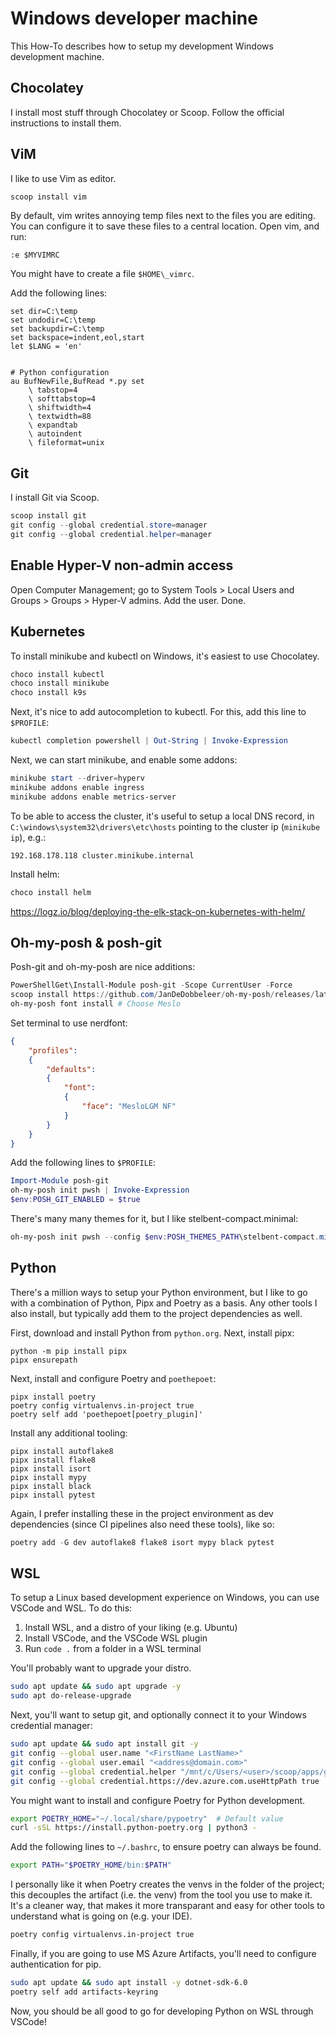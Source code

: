 # Windows developer machine 

This How-To describes how to setup my development Windows development machine. 

## Chocolatey 

I install most stuff through Chocolatey or Scoop. Follow the official instructions to install them. 

## ViM 

I like to use Vim as editor.

```powershell 
scoop install vim 
```

By default, vim writes annoying temp files next to the files you are editing. You can configure it to save these files to a central location. Open vim, and run: 

```vim 
:e $MYVIMRC
```

You might have to create a file `$HOME\_vimrc`.


Add the following lines: 

```vimrc
set dir=C:\temp
set undodir=C:\temp
set backupdir=C:\temp
set backspace=indent,eol,start
let $LANG = 'en'


# Python configuration 
au BufNewFile,BufRead *.py set
    \ tabstop=4
    \ softtabstop=4
    \ shiftwidth=4
    \ textwidth=88
    \ expandtab
    \ autoindent
    \ fileformat=unix
```

## Git 

I install Git via Scoop. 

```powershell
scoop install git 
git config --global credential.store=manager 
git config --global credential.helper=manager
```


## Enable Hyper-V non-admin access

Open Computer Management; go to System Tools > Local Users and Groups > Groups > Hyper-V admins. Add the user. Done. 

## Kubernetes

To install minikube and kubectl on Windows, it's easiest to use Chocolatey. 

```powershell 
choco install kubectl 
choco install minikube
choco install k9s
```

Next, it's nice to add autocompletion to kubectl. For this, add this line to `$PROFILE`: 

```powershell
kubectl completion powershell | Out-String | Invoke-Expression
```

Next, we can start minikube, and enable some addons: 

```powershell 
minikube start --driver=hyperv 
minikube addons enable ingress
minikube addons enable metrics-server
```

To be able to access the cluster, it's useful to setup a local DNS record, in `C:\windows\system32\drivers\etc\hosts` pointing to the cluster ip (`minikube ip`), e.g.: 

```
192.168.178.118 cluster.minikube.internal
```

Install helm: 

```powershell 
choco install helm
``` 

https://logz.io/blog/deploying-the-elk-stack-on-kubernetes-with-helm/

## Oh-my-posh & posh-git

Posh-git and oh-my-posh are nice additions: 

```powershell 
PowerShellGet\Install-Module posh-git -Scope CurrentUser -Force
scoop install https://github.com/JanDeDobbeleer/oh-my-posh/releases/latest/download/oh-my-posh.json
oh-my-posh font install # Choose Meslo
```

Set terminal to use nerdfont: 

```json 
{
    "profiles":
    {
        "defaults":
        {
            "font":
            {
                "face": "MesloLGM NF"
            }
        }
    }
}
```

Add the following lines to `$PROFILE`: 

```powershell
Import-Module posh-git
oh-my-posh init pwsh | Invoke-Expression
$env:POSH_GIT_ENABLED = $true
```

There's many many themes for it, but I like stelbent-compact.minimal: 

```powershell 
oh-my-posh init pwsh --config $env:POSH_THEMES_PATH\stelbent-compact.minimal.omp.json | Invoke-Expression
```

## Python 

There's a million ways to setup your Python environment, but I like to go with a combination of Python, Pipx and Poetry as a basis. Any other tools I also install, but typically add them to the project dependencies as well. 

First, download and install Python from `python.org`. Next, install pipx: 

``` 
python -m pip install pipx 
pipx ensurepath 
``` 

Next, install and configure Poetry and `poethepoet`: 

```
pipx install poetry 
poetry config virtualenvs.in-project true
poetry self add 'poethepoet[poetry_plugin]'
```

Install any additional tooling: 

``` 
pipx install autoflake8 
pipx install flake8 
pipx install isort 
pipx install mypy 
pipx install black
pipx install pytest 
```

Again, I prefer installing these in the project environment as dev dependencies (since CI pipelines also need these tools), like so: 

```powershell 
poetry add -G dev autoflake8 flake8 isort mypy black pytest
```

## WSL 

To setup a Linux based development experience on Windows, you can use VSCode and WSL. To do this: 

1. Install WSL, and a distro of your liking (e.g. Ubuntu)
2. Install VSCode, and the VSCode WSL plugin 
3. Run `code .` from a folder in a WSL terminal

You'll probably want to upgrade your distro.

```bash
sudo apt update && sudo apt upgrade -y
sudo apt do-release-upgrade 
```

Next, you'll want to setup git, and optionally connect it to your Windows credential manager: 

```bash 
sudo apt update && sudo apt install git -y
git config --global user.name "<FirstName LastName>"
git config --global user.email "<address@domain.com>"
git config --global credential.helper "/mnt/c/Users/<user>/scoop/apps/git/current/mingw64/bin/git-credential-manager.exe"  # Depends on the version of git you have, Google it 
git config --global credential.https://dev.azure.com.useHttpPath true  # This is necessary for working with Azure DevOps based repos 
```

You might want to install and configure Poetry for Python development.

```bash
export POETRY_HOME="~/.local/share/pypoetry"  # Default value
curl -sSL https://install.python-poetry.org | python3 -
```

Add the following lines to `~/.bashrc`, to ensure poetry can always be found. 

```bash
export PATH="$POETRY_HOME/bin:$PATH"
```

I personally like it when Poetry creates the venvs in the folder of the project; this decouples the artifact (i.e. the venv) from the tool you use to make it. It's a cleaner way, that makes it more transparant and easy for other tools to understand what is going on (e.g. your IDE).

```bash 
poetry config virtualenvs.in-project true
```

Finally, if you are going to use MS Azure Artifacts, you'll need to configure authentication for pip. 

```bash
sudo apt update && sudo apt install -y dotnet-sdk-6.0
poetry self add artifacts-keyring
```

Now, you should be all good to go for developing Python on WSL through VSCode! 